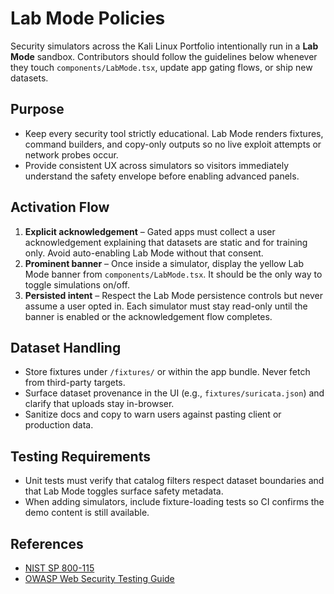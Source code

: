 # Lab Mode Policies

Security simulators across the Kali Linux Portfolio intentionally run in a **Lab Mode** sandbox. Contributors should follow the
guidelines below whenever they touch `components/LabMode.tsx`, update app gating flows, or ship new datasets.

## Purpose

- Keep every security tool strictly educational. Lab Mode renders fixtures, command builders, and copy-only outputs so no live
  exploit attempts or network probes occur.
- Provide consistent UX across simulators so visitors immediately understand the safety envelope before enabling advanced
  panels.

## Activation Flow

1. **Explicit acknowledgement** – Gated apps must collect a user acknowledgement explaining that datasets are static and for
   training only. Avoid auto-enabling Lab Mode without that consent.
2. **Prominent banner** – Once inside a simulator, display the yellow Lab Mode banner from `components/LabMode.tsx`. It should
   be the only way to toggle simulations on/off.
3. **Persisted intent** – Respect the Lab Mode persistence controls but never assume a user opted in. Each simulator must stay
   read-only until the banner is enabled or the acknowledgement flow completes.

## Dataset Handling

- Store fixtures under `/fixtures/` or within the app bundle. Never fetch from third-party targets.
- Surface dataset provenance in the UI (e.g., `fixtures/suricata.json`) and clarify that uploads stay in-browser.
- Sanitize docs and copy to warn users against pasting client or production data.

## Testing Requirements

- Unit tests must verify that catalog filters respect dataset boundaries and that Lab Mode toggles surface safety metadata.
- When adding simulators, include fixture-loading tests so CI confirms the demo content is still available.

## References

- [NIST SP 800-115](https://csrc.nist.gov/publications/detail/sp/800-115/final)
- [OWASP Web Security Testing Guide](https://owasp.org/www-project-web-security-testing-guide/)

